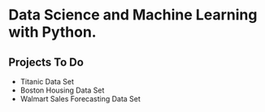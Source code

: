 # Data Science and Machine Learning with Python. 

## Projects To Do
 - Titanic Data Set
 - Boston Housing Data Set
 - Walmart Sales Forecasting Data Set
